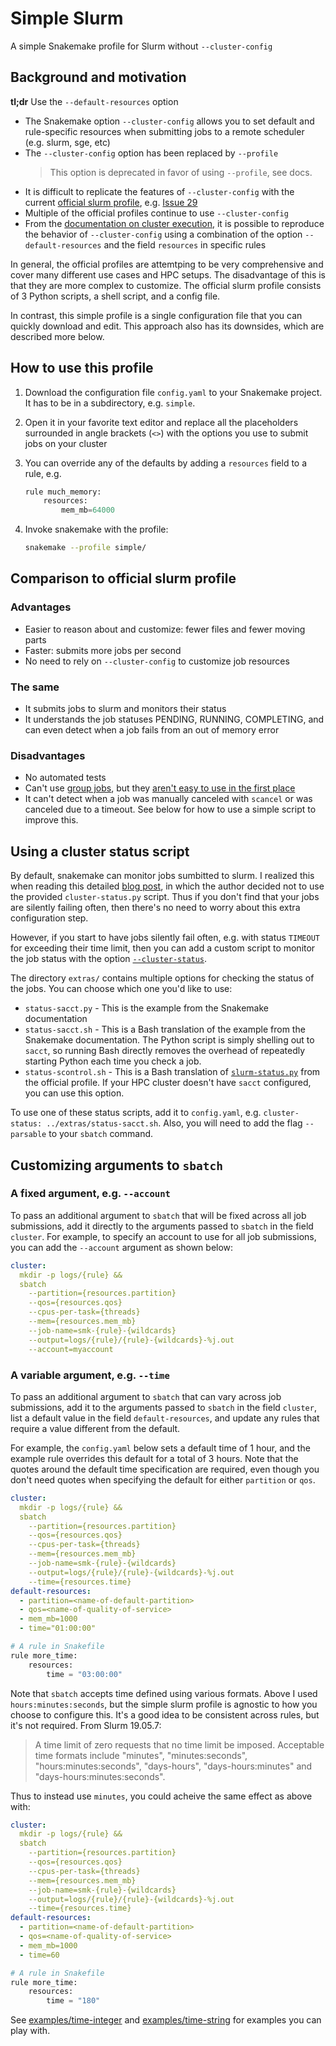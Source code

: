 # Simple Slurm

A simple Snakemake profile for Slurm without `--cluster-config`

## Background and motivation

**tl;dr** Use the `--default-resources` option

* The Snakemake option `--cluster-config` allows you to set default and
  rule-specific resources when submitting jobs to a remote scheduler (e.g.
  slurm, sge, etc)
* The `--cluster-config` option has been replaced by `--profile`
    > This option is deprecated in favor of using `--profile`, see docs.
* It is difficult to replicate the features of `--cluster-config` with the
  current [official slurm profile](https://github.com/Snakemake-Profiles/slurm),
  e.g. [Issue 29](https://github.com/Snakemake-Profiles/slurm/issues/29)
* Multiple of the official profiles continue to use `--cluster-config`
* From the [documentation on cluster
  execution](https://snakemake.readthedocs.io/en/stable/executing/cluster.html#cluster-execution),
  it is possible to reproduce the behavior of `--cluster-config` using a
  combination of the option `--default-resources` and the field `resources` in
  specific rules

In general, the official profiles are attemtping to be very comprehensive and
cover many different use cases and HPC setups. The disadvantage of this is that
they are more complex to customize. The official slurm profile consists of 3
Python scripts, a shell script, and a config file.

In contrast, this simple profile is a single configuration file that you can
quickly download and edit. This approach also has its downsides, which are
described more below.

## How to use this profile

1. Download the configuration file `config.yaml` to your Snakemake project. It
   has to be in a subdirectory, e.g. `simple`.

1. Open it in your favorite text editor and replace all the placeholders
   surrounded in angle brackets (`<>`) with the options you use to submit jobs
   on your cluster

1. You can override any of the defaults by adding a `resources` field to a rule,
   e.g.

    ```python
    rule much_memory:
        resources:
            mem_mb=64000
    ```

1. Invoke snakemake with the profile:

    ```sh
    snakemake --profile simple/
    ```

## Comparison to official slurm profile

### Advantages

* Easier to reason about and customize: fewer files and fewer moving parts
* Faster: submits more jobs per second
* No need to rely on `--cluster-config` to customize job resources

### The same

* It submits jobs to slurm and monitors their status
* It understands the job statuses PENDING, RUNNING, COMPLETING, and can even
  detect when a job fails from an out of memory error

### Disadvantages

* No automated tests
* Can't use [group
  jobs](https://snakemake.readthedocs.io/en/stable/executing/grouping.html), but
  they [aren't easy to use in the first
  place](https://github.com/snakemake/snakemake/issues/872)
* It can't detect when a job was manually canceled with `scancel` or was
  canceled due to a timeout. See below for how to use a simple script to improve
  this.

## Using a cluster status script

By default, snakemake can monitor jobs sumbitted to slurm. I realized this when
reading this detailed [blog
post](http://bluegenes.github.io/Using-Snakemake_Profiles/), in which the author
decided not to use the provided `cluster-status.py` script. Thus if you don't
find that your jobs are silently failing often, then there's no need to worry
about this extra configuration step.

However, if you start to have jobs silently fail often, e.g. with status
`TIMEOUT` for exceeding their time limit, then you can add a custom script to
monitor the job status with the option
[`--cluster-status`](https://snakemake.readthedocs.io/en/stable/tutorial/additional_features.html#using-cluster-status).

The directory `extras/` contains multiple options for checking the status of the
jobs. You can choose which one you'd like to use:

* `status-sacct.py` - This is the example from the Snakemake documentation
* `status-sacct.sh` - This is a Bash translation of the example from the
  Snakemake documentation. The Python script is simply shelling out to `sacct`,
  so running Bash directly removes the overhead of repeatedly starting Python
  each time you check a job.
* `status-scontrol.sh` - This is a Bash translation of
  [`slurm-status.py`](https://github.com/Snakemake-Profiles/slurm/blob/master/%7B%7Bcookiecutter.profile_name%7D%7D/slurm-status.py#L35)
  from the official profile. If your HPC cluster doesn't have `sacct`
  configured, you can use this option.

To use one of these status scripts, add it to `config.yaml`, e.g.
`cluster-status: ../extras/status-sacct.sh`. Also, you will need to add the flag
`--parsable` to your `sbatch` command.

## Customizing arguments to `sbatch`

### A fixed argument, e.g. `--account`

To pass an additional argument to `sbatch` that will be fixed across all job
submissions, add it directly to the arguments passed to `sbatch` in the field
`cluster`. For example, to specify an account to use for all job submissions,
you can add the `--account` argument as shown below:

```yaml
cluster:
  mkdir -p logs/{rule} &&
  sbatch
    --partition={resources.partition}
    --qos={resources.qos}
    --cpus-per-task={threads}
    --mem={resources.mem_mb}
    --job-name=smk-{rule}-{wildcards}
    --output=logs/{rule}/{rule}-{wildcards}-%j.out
    --account=myaccount
```

### A variable argument, e.g. `--time`

To pass an additional argument to `sbatch` that can vary across job submissions,
add it to the arguments passed to `sbatch` in the field `cluster`, list a
default value in the field `default-resources`, and update any rules that
require a value different from the default.

For example, the `config.yaml` below sets a default time of 1 hour, and the
example rule overrides this default for a total of 3 hours. Note that the quotes
around the default time specification are required, even though you don't need
quotes when specifying the default for either `partition` or `qos`.

```yaml
cluster:
  mkdir -p logs/{rule} &&
  sbatch
    --partition={resources.partition}
    --qos={resources.qos}
    --cpus-per-task={threads}
    --mem={resources.mem_mb}
    --job-name=smk-{rule}-{wildcards}
    --output=logs/{rule}/{rule}-{wildcards}-%j.out
    --time={resources.time}
default-resources:
  - partition=<name-of-default-partition>
  - qos=<name-of-quality-of-service>
  - mem_mb=1000
  - time="01:00:00"
```

```python
# A rule in Snakefile
rule more_time:
    resources:
        time = "03:00:00"
```

Note that `sbatch` accepts time defined using various formats. Above I used
`hours:minutes:seconds`, but the simple slurm profile is agnostic to how you
choose to configure this. It's a good idea to be consistent across rules, but
it's not required. From Slurm 19.05.7:

> A time limit of zero requests that no time limit be imposed. Acceptable time
> formats include "minutes", "minutes:seconds", "hours:minutes:seconds",
> "days-hours", "days-hours:minutes" and "days-hours:minutes:seconds".

Thus to instead use `minutes`, you could acheive the same effect as above with:

```yaml
cluster:
  mkdir -p logs/{rule} &&
  sbatch
    --partition={resources.partition}
    --qos={resources.qos}
    --cpus-per-task={threads}
    --mem={resources.mem_mb}
    --job-name=smk-{rule}-{wildcards}
    --output=logs/{rule}/{rule}-{wildcards}-%j.out
    --time={resources.time}
default-resources:
  - partition=<name-of-default-partition>
  - qos=<name-of-quality-of-service>
  - mem_mb=1000
  - time=60
```

```python
# A rule in Snakefile
rule more_time:
    resources:
        time = "180"
```

See [examples/time-integer](examples/time-integer) and [examples/time-string](examples/time-string) for examples you can
play with.
